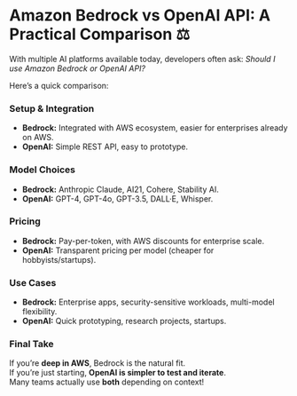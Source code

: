 # Amazon Bedrock vs OpenAI API: A Practical Comparison ⚖️

With multiple AI platforms available today, developers often ask: *Should I use Amazon Bedrock or OpenAI API?*  

Here’s a quick comparison:

### Setup & Integration
- **Bedrock:** Integrated with AWS ecosystem, easier for enterprises already on AWS.
- **OpenAI:** Simple REST API, easy to prototype.

### Model Choices
- **Bedrock:** Anthropic Claude, AI21, Cohere, Stability AI.
- **OpenAI:** GPT-4, GPT-4o, GPT-3.5, DALL·E, Whisper.

### Pricing
- **Bedrock:** Pay-per-token, with AWS discounts for enterprise scale.
- **OpenAI:** Transparent pricing per model (cheaper for hobbyists/startups).

### Use Cases
- **Bedrock:** Enterprise apps, security-sensitive workloads, multi-model flexibility.
- **OpenAI:** Quick prototyping, research projects, startups.

### Final Take
If you’re **deep in AWS**, Bedrock is the natural fit.  
If you’re just starting, **OpenAI is simpler to test and iterate**.  
Many teams actually use **both** depending on context!
